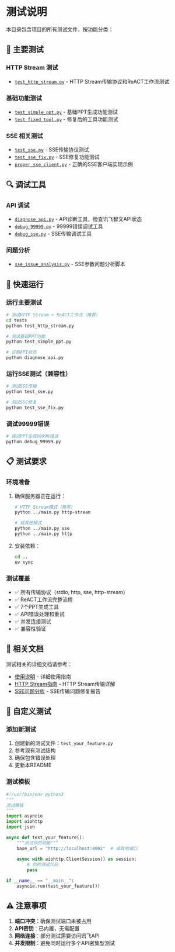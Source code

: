 # 测试说明

本目录包含项目的所有测试文件，按功能分类：

## 🧪 主要测试

### HTTP Stream 测试
- [`test_http_stream.py`](./test_http_stream.py) - HTTP Stream传输协议和ReACT工作流测试

### 基础功能测试
- [`test_simple_ppt.py`](./test_simple_ppt.py) - 基础PPT生成功能测试
- [`test_fixed_tool.py`](./test_fixed_tool.py) - 修复后的工具功能测试

### SSE 相关测试
- [`test_sse.py`](./test_sse.py) - SSE传输协议测试
- [`test_sse_fix.py`](./test_sse_fix.py) - SSE修复功能测试
- [`proper_sse_client.py`](./proper_sse_client.py) - 正确的SSE客户端实现示例

## 🔍 调试工具

### API 调试
- [`diagnose_api.py`](./diagnose_api.py) - API诊断工具，检查讯飞智文API状态
- [`debug_99999.py`](./debug_99999.py) - 99999错误调试工具
- [`debug_sse.py`](./debug_sse.py) - SSE传输调试工具

### 问题分析
- [`sse_issue_analysis.py`](./sse_issue_analysis.py) - SSE参数问题分析脚本

## 🚀 快速运行

### 运行主要测试
```bash
# 测试HTTP Stream + ReACT工作流（推荐）
cd tests
python test_http_stream.py

# 测试基础PPT功能
python test_simple_ppt.py

# 诊断API状态
python diagnose_api.py
```

### 运行SSE测试（兼容性）
```bash
# 测试SSE传输
python test_sse.py

# 测试SSE修复
python test_sse_fix.py
```

### 调试99999错误
```bash
# 调试PPT生成99999错误
python debug_99999.py
```

## 📋 测试要求

### 环境准备
1. 确保服务器正在运行：
   ```bash
   # HTTP Stream模式（推荐）
   python ../main.py http-stream
   
   # 或其他模式
   python ../main.py sse
   python ../main.py http
   ```

2. 安装依赖：
   ```bash
   cd ..
   uv sync
   ```

### 测试覆盖
- ✅ 所有传输协议（stdio, http, sse, http-stream）
- ✅ ReACT工作流完整流程
- ✅ 7个PPT生成工具
- ✅ API错误处理和重试
- ✅ 并发连接测试
- ✅ 兼容性验证

## 📖 相关文档

测试相关的详细文档请参考：
- [使用说明](../docs/USAGE.md) - 详细使用指南
- [HTTP Stream指南](../docs/HTTP_STREAM_GUIDE.md) - HTTP Stream传输详解
- [SSE问题分析](../docs/SSE_ISSUE_ANALYSIS.md) - SSE传输问题修复报告

## 🔧 自定义测试

### 添加新测试
1. 创建新的测试文件：`test_your_feature.py`
2. 参考现有测试结构
3. 确保包含错误处理
4. 更新本README

### 测试模板
```python
#!/usr/bin/env python3
"""
测试模板
"""
import asyncio
import aiohttp
import json

async def test_your_feature():
    """测试你的功能"""
    base_url = "http://localhost:8002"  # 或其他端口
    
    async with aiohttp.ClientSession() as session:
        # 你的测试代码
        pass

if __name__ == "__main__":
    asyncio.run(test_your_feature())
```

## ⚠️ 注意事项

1. **端口冲突**：确保测试端口未被占用
2. **API密钥**：已内置，无需配置
3. **网络连接**：部分测试需要访问讯飞API
4. **并发限制**：避免同时运行多个API密集型测试